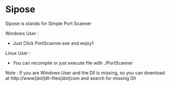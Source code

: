 Sipose
======

Sipose is stands for Simple Port Scanner

Windows User : 

- Just Click PortScanner.exe and enjoy1

Linux User : 
- You can recompile or just execute file with ./PortScanner 

Note : 
If you are Windows User and the Dll is missing,
so you can download at http://www[dot]dll-files[dot]com and search for missing Dll

